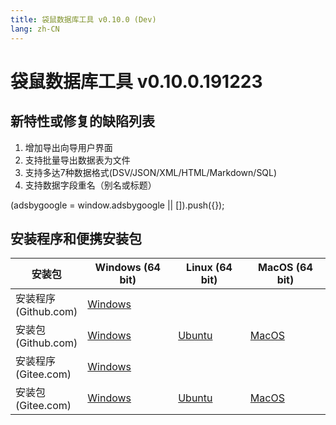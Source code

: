 ```yaml
---
title: 袋鼠数据库工具 v0.10.0 (Dev)
lang: zh-CN
---
```


# 袋鼠数据库工具 v0.10.0.191223

## 新特性或修复的缺陷列表
1. 增加导出向导用户界面
2. 支持批量导出数据表为文件
3. 支持多达7种数据格式(DSV/JSON/XML/HTML/Markdown/SQL)
4. 支持数据字段重名（别名或标题）

<div>
    <script2 type="text/javascript" async="true" src="https://pagead2.googlesyndication.com/pagead/js/adsbygoogle.js" />
    <ins class="adsbygoogle"
        style="display:block; text-align:center;"
        data-ad-layout="in-article"
        data-ad-format="fluid"
        data-ad-client="ca-pub-3975819313740938"
        data-ad-slot="6760827895"></ins>
    <script2 type="text/javascript">
        (adsbygoogle = window.adsbygoogle || []).push({});
    </script2>
</div>


## 安装程序和便携安装包 <Badge text="链接已失效" type="warning"/>

| 安装包              | Windows (64 bit)  | Linux (64 bit)    | MacOS (64 bit)    |
|-------------------------------|-------------------|-------------------|-------------------|
| 安装程序<br/> (Github.com) | [Windows](https://github.com/dbkangaroo/kangaroo/releases/download/v0.10.0.191223/Kangaroo_0.10.0.191223_win64.exe) | | |
| 安装包<br/> (Github.com)  | [Windows](https://github.com/dbkangaroo/kangaroo/releases/download/v0.10.0.191223/Kangaroo_0.10.0.191223_win64.7z) | [Ubuntu](https://github.com/dbkangaroo/kangaroo/releases/download/v0.10.0.191223/Kangaroo_0.10.0.191223_ubuntu.zip) | [MacOS](https://github.com/dbkangaroo/kangaroo/releases/download/v0.10.0.191223/Kangaroo_0.10.0.191223_macos.zip) |
| 安装程序<br/> (Gitee.com) | [Windows](https://gitee.com/dbkangaroo/kangaroo/attach_files/316332/download) | | |
| 安装包<br/> (Gitee.com)  | [Windows](https://gitee.com/dbkangaroo/kangaroo/attach_files/316333/download) | [Ubuntu](https://gitee.com/dbkangaroo/kangaroo/attach_files/316330/download) | [MacOS](https://gitee.com/dbkangaroo/kangaroo/attach_files/316329/download) |